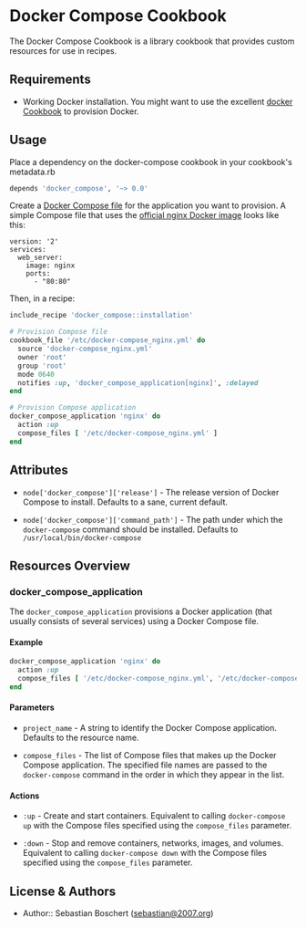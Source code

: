 # Docker Compose Cookbook

The Docker Compose Cookbook is a library cookbook that provides custom
resources for use in recipes.


## Requirements

- Working Docker installation. You might want to use the excellent
[docker Cookbook](https://supermarket.chef.io/cookbooks/docker) to provision
Docker.


## Usage

Place a dependency on the docker-compose cookbook in your cookbook's
metadata.rb 

```ruby
depends 'docker_compose', '~> 0.0'
```

Create a [Docker Compose file](https://docs.docker.com/compose/compose-file/)
for the application you want to provision. A simple Compose file that uses the
[official nginx Docker image](https://hub.docker.com/_/nginx/) looks like this:

```
version: '2'
services:
  web_server:
    image: nginx
    ports:
      - "80:80"
```

Then, in a recipe:

```ruby
include_recipe 'docker_compose::installation'

# Provision Compose file
cookbook_file '/etc/docker-compose_nginx.yml' do
  source 'docker-compose_nginx.yml'
  owner 'root'
  group 'root'
  mode 0640
  notifies :up, 'docker_compose_application[nginx]', :delayed
end

# Provision Compose application
docker_compose_application 'nginx' do
  action :up
  compose_files [ '/etc/docker-compose_nginx.yml' ]
end
```

## Attributes

- `node['docker_compose']['release']` - The release version of Docker Compose
 to install. Defaults to a sane, current default.

- `node['docker_compose']['command_path']` - The path under which the
 `docker-compose` command should be installed.
 Defaults to `/usr/local/bin/docker-compose`

## Resources Overview
 
### docker_compose_application

The `docker_compose_application` provisions a Docker application (that usually
consists of several services) using a Docker Compose file.

#### Example

```ruby
docker_compose_application 'nginx' do
  action :up
  compose_files [ '/etc/docker-compose_nginx.yml', '/etc/docker-compose_nginx.additional.yml' ]
end
```

#### Parameters

- `project_name` - A string to identify the Docker Compose application.
 Defaults to the resource name.

- `compose_files` - The list of Compose files that makes up the Docker Compose
 application. The specified file names are passed to the `docker-compose`
 command in the order in which they appear in the list.
 
#### Actions

- `:up` - Create and start containers.
  Equivalent to calling `docker-compose up` with the Compose files specified
  using the `compose_files` parameter.
 
- `:down` - Stop and remove containers, networks, images, and volumes.
  Equivalent to calling `docker-compose down` with the Compose files specified
  using the `compose_files` parameter.

## License & Authors

- Author:: Sebastian Boschert (<sebastian@2007.org>)
